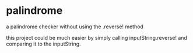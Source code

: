 # palindrome
a palindrome checker without using the .reverse! method

this project could be much easier by simply calling inputString.reverse! and comparing it to the inputString.
